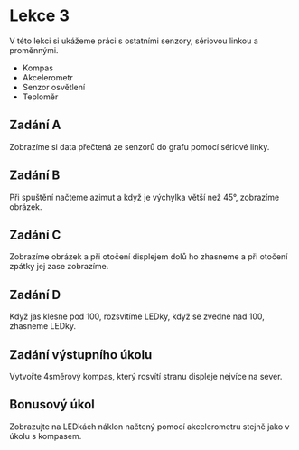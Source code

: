 # Lekce 3

V této lekci si ukážeme práci s ostatními senzory, sériovou linkou a proměnnými.

- Kompas
- Akcelerometr
- Senzor osvětlení
- Teploměr

## Zadání A

Zobrazíme si data přečtená ze senzorů do grafu pomocí sériové linky.

## Zadání B

Při spuštění načteme azimut a když je výchylka větší než 45°, zobrazíme obrázek.

## Zadání C

Zobrazíme obrázek a při otočení displejem dolů ho zhasneme a při otočení zpátky jej zase zobrazíme.

## Zadání D

Když jas klesne pod 100, rozsvítíme LEDky, když se zvedne nad 100, zhasneme LEDky.

## Zadání výstupního úkolu

Vytvořte 4směrový kompas, který rosvítí stranu displeje nejvíce na sever.

## Bonusový úkol
Zobrazujte na LEDkách náklon načtený pomocí akcelerometru stejně jako v úkolu s kompasem.
